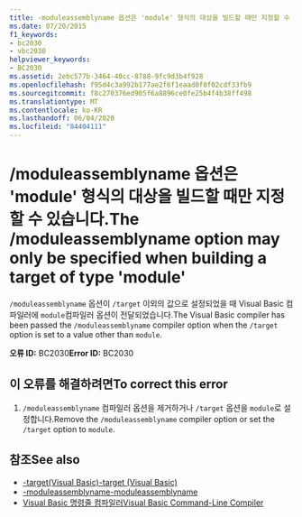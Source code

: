 ```yaml
---
title: -moduleassemblyname 옵션은 'module' 형식의 대상을 빌드할 때만 지정할 수 있습니다.
ms.date: 07/20/2015
f1_keywords:
- bc2030
- vbc2030
helpviewer_keywords:
- BC2030
ms.assetid: 2ebc577b-3464-40cc-8788-9fc9d3b4f928
ms.openlocfilehash: f95d4c3a992b177ae2f6f1eaad0f0f02cdf33fb9
ms.sourcegitcommit: f8c270376ed905f6a8896ce0fe25b4f4b38ff498
ms.translationtype: MT
ms.contentlocale: ko-KR
ms.lasthandoff: 06/04/2020
ms.locfileid: "84404111"
---
```

# <a name="the-moduleassemblyname-option-may-only-be-specified-when-building-a-target-of-type-module"></a><span data-ttu-id="2f70a-102">/moduleassemblyname 옵션은 'module' 형식의 대상을 빌드할 때만 지정할 수 있습니다.</span><span class="sxs-lookup"><span data-stu-id="2f70a-102">The /moduleassemblyname option may only be specified when building a target of type 'module'</span></span>
<span data-ttu-id="2f70a-103">`/moduleassemblyname` 옵션이 `/target` 이외의 값으로 설정되었을 때 Visual Basic 컴파일러에 `module`컴파일러 옵션이 전달되었습니다.</span><span class="sxs-lookup"><span data-stu-id="2f70a-103">The Visual Basic compiler has been passed the `/moduleassemblyname` compiler option when the `/target` option is set to a value other than `module`.</span></span>  
  
 <span data-ttu-id="2f70a-104">**오류 ID:** BC2030</span><span class="sxs-lookup"><span data-stu-id="2f70a-104">**Error ID:** BC2030</span></span>  
  
## <a name="to-correct-this-error"></a><span data-ttu-id="2f70a-105">이 오류를 해결하려면</span><span class="sxs-lookup"><span data-stu-id="2f70a-105">To correct this error</span></span>  
  
1. <span data-ttu-id="2f70a-106">`/moduleassemblyname` 컴파일러 옵션을 제거하거나 `/target` 옵션을 `module`로 설정합니다.</span><span class="sxs-lookup"><span data-stu-id="2f70a-106">Remove the `/moduleassemblyname` compiler option or set the `/target` option to `module`.</span></span>  
  
## <a name="see-also"></a><span data-ttu-id="2f70a-107">참조</span><span class="sxs-lookup"><span data-stu-id="2f70a-107">See also</span></span>

- [<span data-ttu-id="2f70a-108">-target(Visual Basic)</span><span class="sxs-lookup"><span data-stu-id="2f70a-108">-target (Visual Basic)</span></span>](../reference/command-line-compiler/target.md)
- [<span data-ttu-id="2f70a-109">-moduleassemblyname</span><span class="sxs-lookup"><span data-stu-id="2f70a-109">-moduleassemblyname</span></span>](../reference/command-line-compiler/moduleassemblyname.md)
- [<span data-ttu-id="2f70a-110">Visual Basic 명령줄 컴파일러</span><span class="sxs-lookup"><span data-stu-id="2f70a-110">Visual Basic Command-Line Compiler</span></span>](../reference/command-line-compiler/index.md)
